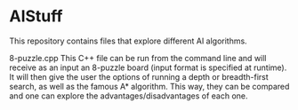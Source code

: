 # AIStuff
This repository contains files that explore different AI algorithms.

8-puzzle.cpp
This C++ file can be run from the command line and will receive as an input an 8-puzzle board (input format is specified at runtime). It will then give the user the options of running a depth or breadth-first search, as well as the famous A* algorithm. This way, they can be compared and one can explore the advantages/disadvantages of each one.
